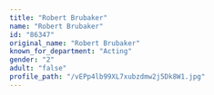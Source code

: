 ```yaml
---
title: "Robert Brubaker"
name: "Robert Brubaker"
id: "86347"
original_name: "Robert Brubaker"
known_for_department: "Acting"
gender: "2"
adult: "false"
profile_path: "/vEPp4lb99XL7xubzdmw2j5Dk8W1.jpg"
---
```

